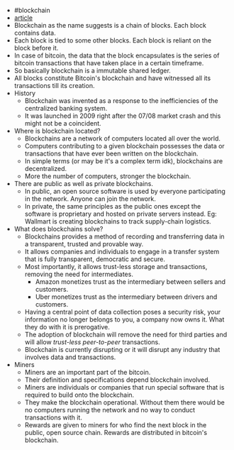 - #blockchain
- [article](https://cryptomaniaks.com/guides/blockchain-for-dummies-ultimate-blockchain-101-guide)
- Blockchain as the name suggests is a chain of blocks. Each block contains data.
- Each block is tied to some other blocks. Each block is reliant on the block before it.
- In case of bitcoin, the data that the block encapsulates is the series of bitcoin transactions that have taken place in a certain timeframe.
- So basically blockchain is a immutable shared ledger.
- All blocks constitute Bitcoin's blockchain and have witnessed all its transactions till its creation.
- History
	- Blockchain was invented as a response to the inefficiencies of the centralized banking system.
	- It was launched in 2009 right after the 07/08 market crash and this might not be a coincident.
- Where is blockchain located?
	- Blockchains are a network of computers located all over the world.
	- Computers contributing to a given blockchain possesses the data or transactions that have ever been written on the blockchain.
	- In simple terms (or may be it's a complex term idk), blockchains are decentralized.
	- More the number of computers, stronger the blockchain.
- There are public as well as private blockchains.
	- In public, an open source software is used by everyone participating in the network. Anyone can join the network.
	- In private, the same principles as the public ones except the software is proprietary and hosted on private servers instead. Eg: Wallmart is creating blockchains to track supply-chain logistics.
- What does blockchains solve?
	- Blockchains provides a method of recording and transferring data in a transparent, trusted and provable way.
	- It allows companies and individuals to engage in a transfer system that is fully transparent, democratic and secure.
	- Most importantly, it allows trust-less storage and transactions, removing the need for intermediates.
		- Amazon monetizes trust as the intermediary between sellers and customers.
		- Uber monetizes trust as the intermediary between drivers and customers.
	- Having a central point of data collection poses a security risk, your information no longer belongs to you, a company now owns it. What they do with it is prerogative.
	- The adoption of blockchain will remove the need for third parties and will allow _trust-less_ _peer-to-peer_ transactions.
	- Blockchain is currently disrupting or it will disrupt any industry that involves data and transactions.
- Miners
	- Miners are an important part of the bitcoin.
	- Their definition and specifications depend blockchain involved.
	- Miners are individuals or companies that run special software that is required to build onto the blockchain.
	- They make the blockchain operational. Without them there would be no computers running the network and no way to conduct transactions with it.
	- Rewards are given to miners for who find the next block in the public, open source chain. Rewards are distributed in bitcoin's blockchain.
